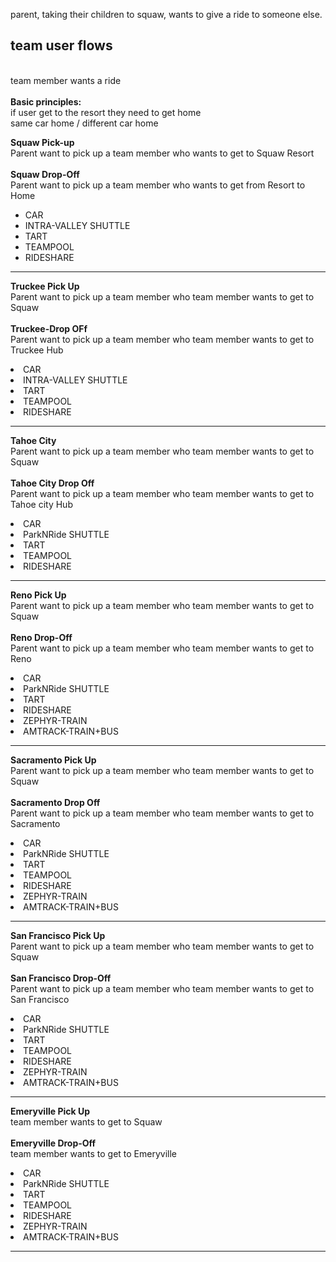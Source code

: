 parent, taking their children to squaw, wants to give a ride to someone else.
<div>
<h2>team user flows</h2>
<br>
team member wants a ride<br>
<br>
<strong>Basic principles:</strong><br>
if user get to the resort they need to get home<br>
same car home / different car home


<br>
<p>
<strong>Squaw Pick-up</strong><br>
Parent want to pick up a team member who wants to get to Squaw Resort<br>
<br>
<strong>Squaw Drop-Off</strong><br>
Parent want to pick up a team member who  wants to get from Resort to Home<br>
<ul>
<li>CAR</li>
<li>INTRA-VALLEY SHUTTLE</li>
<li>TART</li>
<li>TEAMPOOL</li>
<li>RIDESHARE</li>
</ul>
</p>
<hr>
<p>
<strong>Truckee Pick Up</strong><br>
Parent want to pick up a team member who team member wants to get to Squaw<br>
<br>
<strong>Truckee-Drop OFf</strong><br>
Parent want to pick up a team member who team member wants to get to Truckee Hub<br>
<li>CAR</li>
<li>INTRA-VALLEY SHUTTLE</li>
<li>TART</li>
<li>TEAMPOOL</li>
<li>RIDESHARE</li>
</p>
<hr>
<p>
<strong>Tahoe City</strong><br>
Parent want to pick up a team member who team member wants to get to Squaw<br>
<br>
<strong>Tahoe City Drop Off</strong><br>
Parent want to pick up a team member who team member wants to get to Tahoe city Hub<br>
<li>CAR</li>
<li>ParkNRide SHUTTLE</li>
<li>TART</li>
<li>TEAMPOOL</li>
<li>RIDESHARE</li>
</p>
<hr>
<p>
<strong>Reno Pick Up </strong><br>
Parent want to pick up a team member who  team member wants to get to Squaw<br>
<br>
<strong>Reno Drop-Off</strong><br>
Parent want to pick up a team member who  team member wants to get to Reno<br>
<li>CAR</li>
<li>ParkNRide SHUTTLE</li>
<li>TART</li>
<li>RIDESHARE</li>
<li>ZEPHYR-TRAIN</li>
<li>AMTRACK-TRAIN+BUS</li>
</p>
<hr>
<p>
<strong>Sacramento Pick Up</strong><br>
Parent want to pick up a team member who team member wants to get to Squaw<br>
<br>
<strong>Sacramento Drop Off</strong><br>
Parent want to pick up a team member who team member wants to get to Sacramento<br>
<li>CAR</li>
<li>ParkNRide SHUTTLE</li>
<li>TART</li>
<li>TEAMPOOL</li>
<li>RIDESHARE</li>
<li>ZEPHYR-TRAIN</li>
<li>AMTRACK-TRAIN+BUS</li>
</p>
<hr>
<p>
<strong>San Francisco Pick Up</strong><br>
Parent want to pick up a team member who team member wants to get to Squaw<br>
<br>
<strong>San Francisco Drop-Off</strong><br>
Parent want to pick up a team member who team member wants to get to San Francisco<br>
<li>CAR</li>
<li>ParkNRide SHUTTLE</li>
<li>TART</li>
<li>TEAMPOOL</li>
<li>RIDESHARE</li>
<li>ZEPHYR-TRAIN</li>
<li>AMTRACK-TRAIN+BUS</li>
</p>
<hr>
<p>
<strong>Emeryville Pick Up</strong><br>
team member wants to get to Squaw<br>
<br>
<strong>Emeryville Drop-Off</strong><br>
team member wants to get to Emeryville<br>
<li>CAR</li>
<li>ParkNRide SHUTTLE</li>
<li>TART</li>
<li>TEAMPOOL</li>
<li>RIDESHARE</li>
<li>ZEPHYR-TRAIN</li>
<li>AMTRACK-TRAIN+BUS</li>
</p>
<hr>
</div>
